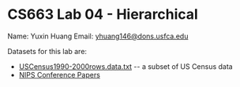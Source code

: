 # CS663 Lab 04 - Hierarchical

Name: Yuxin Huang
Email: yhuang146@dons.usfca.edu

Datasets for this lab are:

* [USCensus1990-2000rows.data.txt](USCensus1990-2000rows.data.txt) -- a subset of US Census data
* [NIPS Conference Papers](https://archive.ics.uci.edu/ml/datasets/NIPS+Conference+Papers+1987-2015#)
